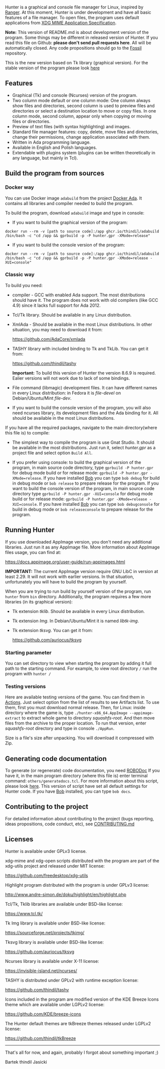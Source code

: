 Hunter is a graphical and console file manager for Linux, inspired by [Ranger](https://ranger.github.io/).
At this moment, Hunter is under development and have all basic features
of a file manager. To open files, the program uses default applications
from [XDG MIME Application Specification](https://specifications.freedesktop.org/mime-apps-spec/mime-apps-spec-latest.html).

**Note:** This version of README.md is about development version of the
program. Some things may be different in released version of Hunter.
If you read this file on Github: **please don't send pull requests here**.
All will be automatically closed. Any code propositions should go to
the [Fossil](https://www.laeran.pl/repositories/hunter) repository.

This is the new version based on Tk library (graphical version). For the stable
version of the program please look [here](https://github.com/thindil/hunter/tree/origin/master)

## Features

* Graphical (Tk) and console (Ncurses) version of the program.
* Two column mode default or one column mode: One column always show files
  and directories, second column is used to preview files and directories
  or select a destination location to move or copy files. In one column
  mode, second column, appear only when copying or moving files or directories.
* Preview of text files (with syntax highlighting) and images.
* Standard file manager features: copy, delete, move files and directories,
  change their permissions, change application associated with them.
* Written in Ada programming language.
* Available in English and Polish languages.
* Extendable with plugins system (plugins can be written theoretically in any
  language, but mainly in Tcl).

## Build the program from sources

### Docker way

You can use Docker image `adabuild` from the project [Docker Ada](https://www.laeran.pl/repositories/dockerada).
It contains all libraries and compiler needed to build the program.

To build the program, download `adabuild` image and type in console:

* If you want to build the graphical version of the program:

`docker run --rm -v [path to source code]:/app ghcr.io/thindil/adabuild /bin/bash -c "cd /app && gprbuild -p -P hunter.gpr -XMode=release"`

* If you want to build the console version of the program:

`docker run --rm -v [path to source code]:/app ghcr.io/thindil/adabuild /bin/bash -c "cd /app && gprbuild -p -P hunter.gpr -XMode=release -XUI=console"`

### Classic way

To build you need:

* compiler - GCC with enabled Ada support. The most distributions should have
  it. The program does not work with old compilers (like GCC 4.9) since it
  lacks full support for Ada 2012.

* Tcl/Tk library. Should be available in any Linux distribution.

* XmlAda - Should be available in the most Linux distributions. In other
  situation, you may need to download it from:

  https://github.com/AdaCore/xmlada

* TASHY library with included binding to Tk and TkLib. You can get it from:

   https://github.com/thindil/tashy

   **Important:** To build this version of Hunter the version 8.6.9 is
   required. Ealier versions will not work due to lack of some bindings.

* File command (libmagic) development files. It can have different names in
  every Linux distribution: in Fedora it is *file-devel* on Debian/Ubuntu/Mint
  *file-dev*.

* If you want to build the console version of the program, you will also need
  ncurses library, its development files and the Ada binding for it. All
  should be available in the most Linux distributions.

If you have all the required packages, navigate to the main directory(where
this file is) to compile:

* The simplest way to compile the program is use Gnat Studio. It should be
  available in the most distributions. Just run it, select *hunter.gpr* as a
  project file and select option `Build All`.

* If you prefer using console: to build the graphical version of the program,
  in main source code directory, type `gprbuild -P hunter.gpr` for debug mode
  build or for release mode: `gprbuild -P hunter.gpr -XMode=release`. If you
  have installed [Bob](https://github.com/thindil/bob) you can type `bob debug`
  for build in debug mode or `bob release` to prepare release for the program.
  If you want to build the console version of the program, in main source code
  directory type `gprbuild -P hunter.gpr -XUI=console` for debug mode build or
  for release mode: `gprbuild -P hunter.gpr -XMode=release -XUI=console`. If
  you have installed [Bob](https://github.com/thindil/bob) you can type
  `bob debugconsole` for build in debug mode or `bob releaseconsole` to prepare
  release for the program.

## Running Hunter

If you use downloaded AppImage version, you don't need any additional
libraries. Just run it as any AppImage file. More information about AppImage
files usage, you can find at:

https://docs.appimage.org/user-guide/run-appimages.html

**IMPORTANT:** The current AppImage version require GNU LibC in version at
least 2.29. It will not work with earlier versions. In that situation,
unfortunately you will have to build the program by yourself.

When you are trying to run build by yourself version of the program, run
`hunter` from `bin` directory. Additionally, the program requires a few
more libraries (in its graphical version):

* Tk extension *tklib*. Should be available in every Linux distribution.

* Tk extension *Img*. In Debian/Ubuntu/Mint it is named *libtk-img*.

* Tk extension *tksvg*. You can get it from:

   https://github.com/auriocus/tksvg


### Starting parameter

You can set directory to view when starting the program by adding it full path
to the starting command. For example, to view root directory `/` run the
program with `hunter /`

### Testing versions

Here are available testing versions of the game. You can find them
in [Actions](https://github.com/thindil/hunter/actions?query=workflow%3A"Continuous+Integration").
Just select option from the list of results to see Artifacts list.
To use them, first you must download normal release. Then, for Linux: inside
directory where the game is, type `./hunter-x86_64.AppImage --appimage-extract`
to extract whole game to directory *squashfs-root*. And then move files
from the archive to the proper location. To run that version, enter
*squashfs-root* directory and type in console `./AppRun`.

Size is a file's size after unpacking. You will download it compressed with
Zip.

## Generating code documentation

To generate (or regenerate) code documentation, you need [ROBODoc](https://rfsber.home.xs4all.nl/Robo/)
If you have it, in the main program directory (where this file is) enter
terminal command: `others/generatedocs.tcl`. For more information about this
script, please look [here](https://github.com/thindil/roboada#generatedocspy). This
version of script have set all default settings for Hunter code. If you have
[Bob](https://github.com/thindil/bob) installed, you can type `bob docs`.

## Contributing to the project
For detailed information about contributing to the project (bugs reporting,
ideas propositions, code conduct, etc), see [CONTRIBUTING.md](CONTRIBUTING.md)

## Licenses
Hunter is available under GPLv3 license.

xdg-mime and xdg-open scripts distributed with the program are part of the
xdg-utils project and released under MIT license:

https://github.com/freedesktop/xdg-utils

Highlight program distributed with the program is under GPLv3 license:

http://www.andre-simon.de/doku/highlight/en/highlight.php

Tcl/Tk, Tklib libraries are available under BSD-like license:

https://www.tcl.tk/

Tk Img library is available under BSD-like license:

https://sourceforge.net/projects/tkimg/

Tksvg library is available under BSD-like license:

https://github.com/auriocus/tksvg

Ncurses library is available under X-11 license:

https://invisible-island.net/ncurses/

TASHY is distributed under GPLv2 with runtime exception license:

https://github.com/thindil/tashy

Icons included in the program are modified version of the KDE Breeze Icons
theme which are available under LGPLv2 license:

https://github.com/KDE/breeze-icons

The Hunter default themes are tkBreeze themes released under LGPLv2 license:

https://github.com/thindil/tkBreeze

----

That's all for now, and again, probably I forgot about something important ;)

Bartek thindil Jasicki
